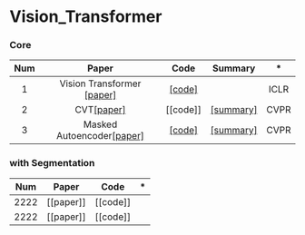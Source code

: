 # Vision_Transformer

### Core

Num | Paper | Code | Summary | * 
:---: | :---: | :---: | :---: | :---:
1 | Vision Transformer [[paper]](https://arxiv.org/pdf/2010.11929.pdf) | [[code]](https://github.com/kgh6784/Vision_Transformer/tree/main/ViT)|   | ICLR 
2 | CVT[[paper]](https://arxiv.org/abs/2103.15808) | [[code]] | [[summary]](https://jihun222.notion.site/CvT-Introducing-Convolutions-to-Vision-Transformers-eeb2a85bd558471b8d91ca50f6edd52e) | CVPR
3 | Masked Autoencoder[[paper]](https://arxiv.org/abs/2111.06377) | [[code]](https://github.com/kgh6784/Vision_Transformer/blob/main/ViT/mae.py) | [[summary]]() | CVPR

### with Segmentation

Num | Paper | Code | * 
:---: | :---: | :---: | :---:
2222 | [[paper]] | [[code]] | 
2222 | [[paper]] | [[code]] | 
